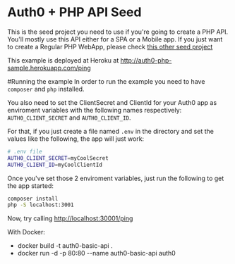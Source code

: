 # Auth0 + PHP API Seed
This is the seed project you need to use if you're going to create a PHP API. You'll mostly use this API either for a SPA or a Mobile app. If you just want to create a Regular PHP WebApp, please check [this other seed project](https://github.com/auth0-samples/auth0-php-web-app)

This example is deployed at Heroku at http://auth0-php-sample.herokuapp.com/ping

#Running the example
In order to run the example you need to have `composer` and `php` installed.

You also need to set the ClientSecret and ClientId for your Auth0 app as enviroment variables with the following names respectively: `AUTH0_CLIENT_SECRET` and `AUTH0_CLIENT_ID`.

For that, if you just create a file named `.env` in the directory and set the values like the following, the app will just work:

````bash
# .env file
AUTH0_CLIENT_SECRET=myCoolSecret
AUTH0_CLIENT_ID=myCoolClientId
````

Once you've set those 2 enviroment variables, just run the following to get the app started:

````bash
composer install
php -S localhost:3001
````

Now, try calling [http://localhost:30001/ping](http://localhost:30001/ping)

With Docker:

- docker build -t auth0-basic-api .
- docker run -d -p 80:80 --name auth0-basic-api auth0
